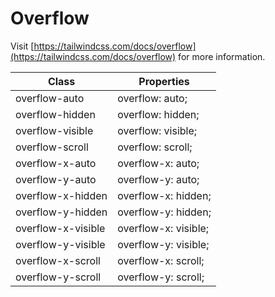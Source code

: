 # Overflow

Visit [https://tailwindcss.com/docs/overflow](https://tailwindcss.com/docs/overflow) for more information.

<table class="w-full text-left border-collapse"><thead><tr><th class="z-20 sticky top-0 text-sm font-semibold text-gray-600 bg-white p-0"><div class="pb-2 pr-2 border-b border-gray-200">Class</div></th><th class="z-20 sticky top-0 text-sm font-semibold text-gray-600 bg-white p-0"><div class="pb-2 pl-2 border-b border-gray-200">Properties</div></th></tr></thead><tbody class="align-baseline"><tr><td class="py-2 pr-2 font-mono text-xs text-violet-600 whitespace-nowrap">overflow-auto</td><td class="py-2 pl-2 font-mono text-xs text-light-blue-600 whitespace-pre">overflow: auto;</td></tr><tr><td class="py-2 pr-2 font-mono text-xs text-violet-600 whitespace-nowrap border-t border-gray-200">overflow-hidden</td><td class="py-2 pl-2 font-mono text-xs text-light-blue-600 whitespace-pre border-t border-gray-200">overflow: hidden;</td></tr><tr><td class="py-2 pr-2 font-mono text-xs text-violet-600 whitespace-nowrap border-t border-gray-200">overflow-visible</td><td class="py-2 pl-2 font-mono text-xs text-light-blue-600 whitespace-pre border-t border-gray-200">overflow: visible;</td></tr><tr><td class="py-2 pr-2 font-mono text-xs text-violet-600 whitespace-nowrap border-t border-gray-200">overflow-scroll</td><td class="py-2 pl-2 font-mono text-xs text-light-blue-600 whitespace-pre border-t border-gray-200">overflow: scroll;</td></tr><tr><td class="py-2 pr-2 font-mono text-xs text-violet-600 whitespace-nowrap border-t border-gray-200">overflow-x-auto</td><td class="py-2 pl-2 font-mono text-xs text-light-blue-600 whitespace-pre border-t border-gray-200">overflow-x: auto;</td></tr><tr><td class="py-2 pr-2 font-mono text-xs text-violet-600 whitespace-nowrap border-t border-gray-200">overflow-y-auto</td><td class="py-2 pl-2 font-mono text-xs text-light-blue-600 whitespace-pre border-t border-gray-200">overflow-y: auto;</td></tr><tr><td class="py-2 pr-2 font-mono text-xs text-violet-600 whitespace-nowrap border-t border-gray-200">overflow-x-hidden</td><td class="py-2 pl-2 font-mono text-xs text-light-blue-600 whitespace-pre border-t border-gray-200">overflow-x: hidden;</td></tr><tr><td class="py-2 pr-2 font-mono text-xs text-violet-600 whitespace-nowrap border-t border-gray-200">overflow-y-hidden</td><td class="py-2 pl-2 font-mono text-xs text-light-blue-600 whitespace-pre border-t border-gray-200">overflow-y: hidden;</td></tr><tr><td class="py-2 pr-2 font-mono text-xs text-violet-600 whitespace-nowrap border-t border-gray-200">overflow-x-visible</td><td class="py-2 pl-2 font-mono text-xs text-light-blue-600 whitespace-pre border-t border-gray-200">overflow-x: visible;</td></tr><tr><td class="py-2 pr-2 font-mono text-xs text-violet-600 whitespace-nowrap border-t border-gray-200">overflow-y-visible</td><td class="py-2 pl-2 font-mono text-xs text-light-blue-600 whitespace-pre border-t border-gray-200">overflow-y: visible;</td></tr><tr><td class="py-2 pr-2 font-mono text-xs text-violet-600 whitespace-nowrap border-t border-gray-200">overflow-x-scroll</td><td class="py-2 pl-2 font-mono text-xs text-light-blue-600 whitespace-pre border-t border-gray-200">overflow-x: scroll;</td></tr><tr><td class="py-2 pr-2 font-mono text-xs text-violet-600 whitespace-nowrap border-t border-gray-200">overflow-y-scroll</td><td class="py-2 pl-2 font-mono text-xs text-light-blue-600 whitespace-pre border-t border-gray-200">overflow-y: scroll;</td></tr></tbody></table>
